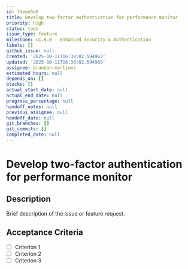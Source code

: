 ```yaml
---
id: 7deee5b8
title: Develop two-factor authentication for performance monitor
priority: high
status: todo
issue_type: feature
milestone: v1.6.0 - Enhanced Security & Authentication
labels: []
github_issue: null
created: '2025-10-11T16:38:02.594963'
updated: '2025-10-11T16:38:02.594969'
assignee: brandon.martinez
estimated_hours: null
depends_on: []
blocks: []
actual_start_date: null
actual_end_date: null
progress_percentage: null
handoff_notes: null
previous_assignee: null
handoff_date: null
git_branches: []
git_commits: []
completed_date: null
---
```


# Develop two-factor authentication for performance monitor

## Description

Brief description of the issue or feature request.

## Acceptance Criteria

- [ ] Criterion 1
- [ ] Criterion 2
- [ ] Criterion 3